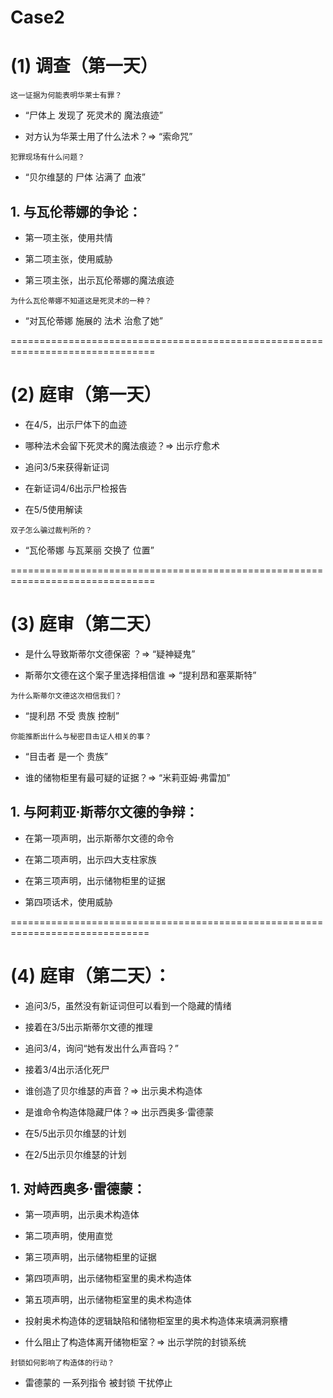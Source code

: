 # Case2
# (1) 调查（第一天）

`这一证据为何能表明华莱士有罪？`

* “尸体上 发现了 死灵术的 魔法痕迹”

* 对方认为华莱士用了什么法术？=> “索命咒”

`犯罪现场有什么问题？`

* “贝尔维瑟的 尸体 沾满了 血液”

## 1. 与瓦伦蒂娜的争论：

* 第一项主张，使用共情

* 第二项主张，使用威胁

* 第三项主张，出示瓦伦蒂娜的魔法痕迹

`为什么瓦伦蒂娜不知道这是死灵术的一种？`

* “对瓦伦蒂娜 施展的 法术 治愈了她”


===============================================================================
# (2) 庭审（第一天）

* 在4/5，出示尸体下的血迹

* 哪种法术会留下死灵术的魔法痕迹？=> 出示疗愈术

* 追问3/5来获得新证词

* 在新证词4/6出示尸检报告

* 在5/5使用解读

`双子怎么骗过裁判所的？`

* “瓦伦蒂娜 与瓦莱丽 交换了 位置”


===============================================================================
# (3) 庭审（第二天）

* 是什么导致斯蒂尔文德保密 ？=> “疑神疑鬼”

* 斯蒂尔文德在这个案子里选择相信谁 => “提利昂和塞莱斯特”

`为什么斯蒂尔文德这次相信我们？`

* “提利昂 不受 贵族 控制”

`你能推断出什么与秘密目击证人相关的事？`

* “目击者 是一个 贵族”

* 谁的储物柜里有最可疑的证据？=> “米莉亚姆·弗雷加”

## 1. 与阿莉亚·斯蒂尔文德的争辩：

* 在第一项声明，出示斯蒂尔文德的命令

* 在第二项声明，出示四大支柱家族

* 在第三项声明，出示储物柜里的证据

* 第四项话术，使用威胁


==============================================================================
# (4) 庭审（第二天）：

* 追问3/5，虽然没有新证词但可以看到一个隐藏的情绪

* 接着在3/5出示斯蒂尔文德的推理

* 追问3/4，询问“她有发出什么声音吗？”

* 接着3/4出示活化死尸

* 谁创造了贝尔维瑟的声音？=> 出示奥术构造体

* 是谁命令构造体隐藏尸体？=> 出示西奥多·雷德蒙

* 在5/5出示贝尔维瑟的计划

* 在2/5出示贝尔维瑟的计划

## 1. 对峙西奥多·雷德蒙：

* 第一项声明，出示奥术构造体

* 第二项声明，使用直觉

* 第三项声明，出示储物柜里的证据

* 第四项声明，出示储物柜室里的奥术构造体

* 第五项声明，出示储物柜室里的奥术构造体

* 投射奥术构造体的逻辑缺陷和储物柜室里的奥术构造体来填满洞察槽

* 什么阻止了构造体离开储物柜室？=> 出示学院的封锁系统

`封锁如何影响了构造体的行动？`

* 雷德蒙的 一系列指令 被封锁 干扰停止


